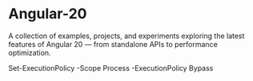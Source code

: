 # Angular-20

A collection of examples, projects, and experiments exploring the latest features of Angular 20 — from standalone APIs to performance optimization.

Set-ExecutionPolicy -Scope Process -ExecutionPolicy Bypass

